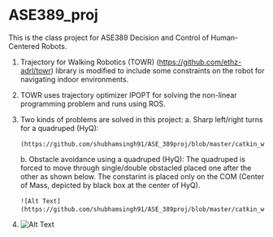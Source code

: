 # ASE389_proj
This is the class project for ASE389 Decision and Control of Human-Centered Robots.

1. Trajectory for Walking Robotics (TOWR) (https://github.com/ethz-adrl/towr) library is modified to include some constraints on the robot for navigating indoor environments.
2. TOWR uses trajectory optimizer IPOPT for solving the non-linear programming problem and runs using ROS.
3. Two kinds of problems are solved in this project:
    a. Sharp left/right turns for a quadruped (HyQ):
    
       (https://github.com/shubhamsingh91/ASE_389proj/blob/master/catkin_ws/images/proba.png)


    b. Obstacle avoidance using a quadruped (HyQ):
       The quadruped is forced to move through single/double obstacled placed one after the other as shown below. The constarint is placed only on the COM (Center          of Mass, depicted by black box at the center of HyQ).
       
       ![Alt Text](https://github.com/shubhamsingh91/ASE_389proj/blob/master/catkin_ws/images/probb.png)


5. ![Alt Text](https://media.giphy.com/media/vFKqnCdLPNOKc/giphy.gif)


